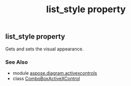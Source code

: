 ﻿---
title: list_style property
second_title: Aspose.Diagram for Python via .NET API References
description: 
type: docs
weight: 240
url: /python-net/aspose.diagram.activexcontrols/comboboxactivexcontrol/list_style/
is_root: false
---

## list_style property


Gets and sets the visual appearance.

### See Also
* module [aspose.diagram.activexcontrols](../../)
* class [ComboBoxActiveXControl](/diagram/python-net/aspose.diagram.activexcontrols/comboboxactivexcontrol)
